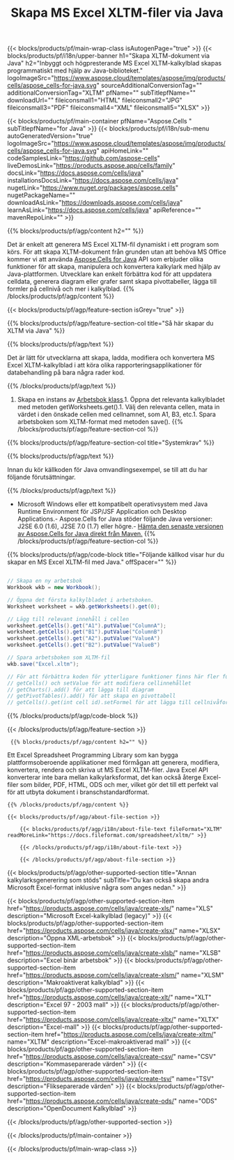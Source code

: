 ﻿---
title: Skapa MS Excel XLTM-filer via Java 
url: /sv/java/create-xltm/ 
description: Java Exempelkod för att generera XLTM-dokument. Använd den här koden för att skapa MS Excel XLTM-filer i Java-baserade skrivbords- eller webbapplikationer.
---
{{< blocks/products/pf/main-wrap-class isAutogenPage="true" >}}
{{< blocks/products/pf/i18n/upper-banner h1="Skapa XLTM-dokument via Java" h2="Inbyggt och högpresterande MS Excel XLTM-kalkylblad skapas programmatiskt med hjälp av Java-biblioteket." logoImageSrc="https://www.aspose.cloud/templates/aspose/img/products/cells/aspose_cells-for-java.svg" sourceAdditionalConversionTag="" additionalConversionTag="XLTM" pfName="" subTitlepfName="" downloadUrl="" fileiconsmall1="HTML" fileiconsmall2="JPG" fileiconsmall3="PDF" fileiconsmall4="XML" fileiconsmall5="XLSX" >}}

{{< blocks/products/pf/main-container pfName="Aspose.Cells " subTitlepfName="for Java" >}}
{{< blocks/products/pf/i18n/sub-menu autoGeneratedVersion="true" logoImageSrc="https://www.aspose.cloud/templates/aspose/img/products/cells/aspose_cells-for-java.svg" apiHomeLink="" codeSamplesLink="https://github.com/aspose-cells" liveDemosLink="https://products.aspose.app/cells/family" docsLink="https://docs.aspose.com/cells/java" installationsDocsLink="https://docs.aspose.com/cells/java" nugetLink="https://www.nuget.org/packages/aspose.cells" nugetPackageName="" downloadAsLink="https://downloads.aspose.com/cells/java" learnAsLink="https://docs.aspose.com/cells/java" apiReference="" mavenRepoLink="" >}}

{{% blocks/products/pf/agp/content h2="" %}}

 Det är enkelt att generera MS Excel XLTM-fil dynamiskt i ett program som körs. För att skapa XLTM-dokument från grunden utan att behöva MS Office kommer vi att använda
 [Aspose.Cells for Java](https://products.aspose.com/cells/java) 
 API som erbjuder olika funktioner för att skapa, manipulera och konvertera kalkylark med hjälp av Java-plattformen. Utvecklare kan enkelt förbättra kod för att uppdatera celldata, generera diagram eller grafer samt skapa pivottabeller, lägga till formler på cellnivå och mer i kalkylblad.
{{% /blocks/products/pf/agp/content %}}

{{< blocks/products/pf/agp/feature-section isGrey="true" >}}

{{% blocks/products/pf/agp/feature-section-col title="Så här skapar du XLTM via Java" %}}

{{% blocks/products/pf/agp/text %}}

 Det är lätt för utvecklarna att skapa, ladda, modifiera och konvertera MS Excel XLTM-kalkylblad i att köra olika rapporteringsapplikationer för databehandling på bara några rader kod.

{{% /blocks/products/pf/agp/text %}}

1. Skapa en instans av [Arbetsbok klass](https://reference.aspose.com/cells/java/com.aspose.cells/Workbook).1. Öppna det relevanta kalkylbladet med metoden getWorksheets.get().1. Välj den relevanta cellen, mata in värdet i den önskade cellen med cellnamnet, som A1, B3, etc.1. Spara arbetsboken som XLTM-format med metoden save().
{{% /blocks/products/pf/agp/feature-section-col %}}

{{% blocks/products/pf/agp/feature-section-col title="Systemkrav" %}}

{{% blocks/products/pf/agp/text %}}

Innan du kör källkoden för Java omvandlingsexempel, se till att du har följande förutsättningar.  

{{% /blocks/products/pf/agp/text %}}

- Microsoft Windows eller ett kompatibelt operativsystem med Java Runtime Environment för JSP/JSF Application och Desktop Applications.- Aspose.Cells for Java stöder följande Java versioner: J2SE 6.0 (1.6), J2SE 7.0 (1.7) eller högre.- [Hämta den senaste versionen av Aspose.Cells for Java direkt från Maven.](https://docs.aspose.com/cells/java/installation/) 
{{% /blocks/products/pf/agp/feature-section-col %}}

{{% blocks/products/pf/agp/code-block title="Följande källkod visar hur du skapar en MS Excel XLTM-fil med Java." offSpacer="" %}}

```cs

// Skapa en ny arbetsbok
Workbook wkb = new Workbook();

// Öppna det första kalkylbladet i arbetsboken.
Worksheet worksheet = wkb.getWorksheets().get(0);

// Lägg till relevant innehåll i cellen
worksheet.getCells().get("A1").putValue("ColumnA");
worksheet.getCells().get("B1").putValue("ColumnB")
worksheet.getCells().get("A2").putValue("ValueA")
worksheet.getCells().get("B2").putValue("ValueB")

// Spara arbetsboken som XLTM-fil
wkb.save("Excel.xltm"); 

// För att förbättra koden för ytterligare funktioner finns här fler funktioner
// getCells() och setValue för att modifiera cellinnehållet
// getCharts().add() för att lägga till diagram
// getPivotTables().add() för att skapa en pivottabell
// getCells().get(int cell id).setFormel för att lägga till cellnivåformel


```

{{% /blocks/products/pf/agp/code-block %}}

{{< /blocks/products/pf/agp/feature-section >}}

<!-- aboutfile Starts -->

     
     {{% blocks/products/pf/agp/content h2="" %}}

 Ett Excel Spreadsheet Programming Library som kan bygga plattformsoberoende applikationer med förmågan att generera, modifiera, konvertera, rendera och skriva ut MS Excel XLTM-filer. Java Excel API konverterar inte bara mellan kalkylarksformat, det kan också återge Excel-filer som bilder, PDF, HTML, ODS och mer, vilket gör det till ett perfekt val för att utbyta dokument i branschstandardformat.



    {{% /blocks/products/pf/agp/content %}}

    {{< blocks/products/pf/agp/about-file-section >}}

        {{< blocks/products/pf/agp/i18n/about-file-text fileFormat="XLTM" readMoreLink="https://docs.fileformat.com/spreadsheet/xltm/" >}}

        {{< /blocks/products/pf/agp/i18n/about-file-text >}}

        {{< /blocks/products/pf/agp/about-file-section >}}

          

<!-- aboutfile Ends -->

{{< blocks/products/pf/agp/other-supported-section title="Annan kalkylarksgenerering som stöds" subTitle="Du kan också skapa andra Microsoft Excel-format inklusive några som anges nedan." >}}

{{< blocks/products/pf/agp/other-supported-section-item href="https://products.aspose.com/cells/java/create-xls/" name="XLS" description="Microsoft Excel-kalkylblad (legacy)" >}} 
{{< blocks/products/pf/agp/other-supported-section-item href="https://products.aspose.com/cells/java/create-xlsx/" name="XLSX" description="Öppna XML-arbetsbok" >}} 
{{< blocks/products/pf/agp/other-supported-section-item href="https://products.aspose.com/cells/java/create-xlsb/" name="XLSB" description="Excel binär arbetsbok" >}} 
{{< blocks/products/pf/agp/other-supported-section-item href="https://products.aspose.com/cells/java/create-xlsm/" name="XLSM" description="Makroaktiverat kalkylblad" >}} 
{{< blocks/products/pf/agp/other-supported-section-item href="https://products.aspose.com/cells/java/create-xlt/" name="XLT" description="Excel 97 - 2003 mall" >}} 
{{< blocks/products/pf/agp/other-supported-section-item href="https://products.aspose.com/cells/java/create-xltx/" name="XLTX" description="Excel-mall" >}} 
{{< blocks/products/pf/agp/other-supported-section-item href="https://products.aspose.com/cells/java/create-xltm/" name="XLTM" description="Excel-makroaktiverad mall" >}} 
{{< blocks/products/pf/agp/other-supported-section-item href="https://products.aspose.com/cells/java/create-csv/" name="CSV" description="Kommaseparerade värden" >}} 
{{< blocks/products/pf/agp/other-supported-section-item href="https://products.aspose.com/cells/java/create-tsv/" name="TSV" description="Flikseparerade värden" >}} 
{{< blocks/products/pf/agp/other-supported-section-item href="https://products.aspose.com/cells/java/create-ods/" name="ODS" description="OpenDocument Kalkylblad" >}} 

{{< /blocks/products/pf/agp/other-supported-section >}}

{{< /blocks/products/pf/main-container >}}
    
{{< /blocks/products/pf/main-wrap-class >}}
